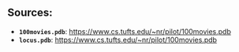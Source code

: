 ## Sources:
- **`100movies.pdb`**: https://www.cs.tufts.edu/~nr/pilot/100movies.pdb
- **`locus.pdb`**: https://www.cs.tufts.edu/~nr/pilot/100movies.pdb